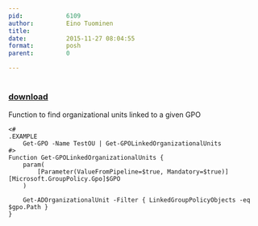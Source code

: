 ```yaml
---
pid:            6109
author:         Eino Tuominen
title:          
date:           2015-11-27 08:04:55
format:         posh
parent:         0

---
```


# 

### [download](Scripts\6109.ps1)

Function to find organizational units linked to a given GPO

```posh
<#
.EXAMPLE  
    Get-GPO -Name TestOU | Get-GPOLinkedOrganizationalUnits
#>
Function Get-GPOLinkedOrganizationalUnits {
    param(
        [Parameter(ValueFromPipeline=$true, Mandatory=$true)][Microsoft.GroupPolicy.Gpo]$GPO
    )

    Get-ADOrganizationalUnit -Filter { LinkedGroupPolicyObjects -eq $gpo.Path }
}
```
